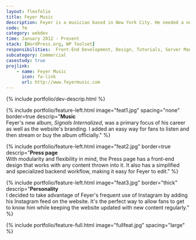 ```yaml
---
layout: flexfolio
title: Feyer Music
description: Feyer is a musician based in New York City. He needed a new website to coincide with the release of his first full album.
code: fm
category: webdev
time: January 2012 - Present
stack: [WordPress.org, WP Toolset]
responsibilities:  Front-End Development, Design, Tutorials, Server Management
subcategory: Commercial
casestudy: true
projlink:
    - name: Feyer Music
      icon: fa-link
      url: http://www.feyermusic.com
---
```


{% include portfolio/dev-descrip.html %}

<div class="row">
<div class="col-12">

{% include portfolio/feature-left.html
    image="feat1.jpg"
    spacing="none"
    border=true
    descrip="<strong>Music</strong><br />Feyer's new album, <em>Signals Internalized</em>, was a primary focus of his career as well as the website's branding. I added an easy way for fans to listen and then stream or buy the album officially." %}

{% include portfolio/feature-left.html
    image="feat2.jpg"
    border=true
    descrip="<strong>Press page</strong><br />With modularity and flexibility in mind, the Press page has a front-end design that works with any content thrown into it. It also has a simplified and specialized backend workflow, making it easy for Feyer to edit." %}

{% include portfolio/feature-left.html
    image="feat3.jpg"
    border="thick"
    descrip="<strong>Personality</strong><br />I decided to take advantage of Feyer's frequent use of Instagram by adding his Instagram feed on the website. It's the perfect way to allow fans to get to know him while keeping the website updated with new content regularly." %}

{% include portfolio/feature-full.html
    image="fullfeat.jpg"
    spacing="large" %}

</div>
</div>